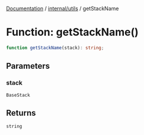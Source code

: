 [Documentation](../../../index.md) / [internal/utils](../index.md) / getStackName

# Function: getStackName()

```ts
function getStackName(stack): string;
```

## Parameters

### stack

`BaseStack`

## Returns

`string`
